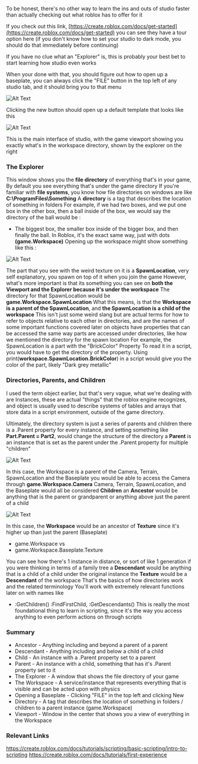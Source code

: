 
To be honest, there's no other way to learn the ins and outs of studio faster than actually checking out what roblox has to offer for it 

If you check out this link, [https://create.roblox.com/docs/get-started](https://create.roblox.com/docs/get-started) you can see they have a tour option here (if you don't know how to set your studio to dark mode, you should do that immediately before continuing) 

If you have no clue what an "Explorer" is, this is probably your best bet to start learning how studio even works 

When your done with that, you should figure out how to open up a baseplate, 
you can always click the "FILE" button in the top left of any studio tab, and it should bring you to that menu

![Alt Text](/portfolio/markdown/img/t1img1.png)

Clicking the new button should open up a default template that looks like this

![Alt Text](/portfolio/markdown/img/t1img2.png)

This is the main interface of studio, with the game viewport showing you exactly what's in the workspace directory, shown by the explorer on the right

### The Explorer
This window shows you the **file directory** of everything that's in your game, By default you see everything that's under the game directory
If you're familiar with **file systems**, you know how file directories on windows are like **C:\ProgramFiles\Something**
A **directory** is a tag that describes the location of something in folders
For example, if we had two boxes, and we put one box in the other box, then a ball inside of the box, we would say the directory of the ball would be :
* The biggest box, the smaller box inside of the bigger box, and then finally the ball.
In Roblox, it's the exact same way, just with dots **(game.Workspace)**
Opening up the workspace might show something like this :

![Alt Text](/portfolio/markdown/img/t1img3.png)

The part that you see with the weird texture on it is a **SpawnLocation**, very self explanatory, you spawn on top of it when you join the game
However, what's more important is that its something you can see on **both the Viewport and the Explorer because it's under the workspace**
The directory for that SpawnLocation would be **game.Workspace.SpawnLocation**
What this means, is that the **Workspace is a parent of the SpawnLocation**, and **the SpawnLocation is a child of the workspace**
This isn't just some weird slang but are actual terms for how to refer to objects relative to each other in directories, and are the names of some important functions covered later on
objects have properties that can be accessed the same way parts are accessed under directories, like how we mentioned the directory for the spawn location
For example, the SpawnLocation is a part with the "BrickColor" Property
To read it in a script, you would have to get the directory of the property.
Using print(**workspace.SpawnLocation.BrickColor**) in a script would give you the color of the part, likely "Dark grey metallic"

### Directories, Parents, and Children
I used the term object earlier, but that's very vague, what we're dealing with are Instances, these are actual "things" that the roblox engine recognizes, and object is usually used to describe systems of tables and arrays that store data in a script environment, outside of the game directory.

Ultimately, the directory system is just a series of parents and children
there is a .Parent property for every instance, and setting something like **Part.Parent = Part2**, would change the structure of the directory
a **Parent** is an instance that is set as the parent under the .Parent property for multiple "children"

![Alt Text](/portfolio/markdown/img/t1img4.png)

In this case, the Workspace is a parent of the Camera, Terrain, SpawnLocation and the Baseplate
you would be able to access the Camera through **game.Workspace.Camera**
Camera, Terrain, SpawnLocation, and the Baseplate would all be considered **Children**
an **Ancestor** would be anything that is the parent or grandparent or anything above just the parent of a child

![Alt Text](/portfolio/markdown/img/t1img5.png)

In this case, the **Workspace** would be an ancestor of **Texture** since it's higher up than just the parent (Baseplate)
* game.Workspace
vs
* game.Workspace.Baseplate.Texture

You can see how there's 1 instance in distance, or sort of like 1 generation if you were thinking in terms of a family tree
a **Descendant** would be anything that is a child of a child under the original instance
the **Texture** would be a **Descendant** of the workspace
That's the basics of how directories work and the related terminology
You'll work with extremely relevant functions later on with names like 
* :GetChildren() :FindFirstChild, :GetDescendants()
This is really the most foundational thing to learn in scripting, since it's the way you access anything to even perform actions on through scripts

### Summary
* Ancestor - Anything including and beyond a parent of a parent
* Descendant - Anything including and below a child of a child
* Child - An instance with a .Parent property set to a parent
* Parent - An instance with a child, something that has it's .Parent property set to it
* The Explorer - A window that shows the file directory of your game
* The Workspace - A service/instance that represents everything that is visible and can be acted upon with physics
* Opening a Baseplate - Clicking "FILE" in the top left and clicking New
* Directory - A tag that describes the location of something in folders / children to a parent instance (game.Workspace)
* Viewport - Window in the center that shows you a view of everything in the Workspace

### Relevant Links
https://create.roblox.com/docs/tutorials/scripting/basic-scripting/intro-to-scripting
https://create.roblox.com/docs/tutorials/first-experience